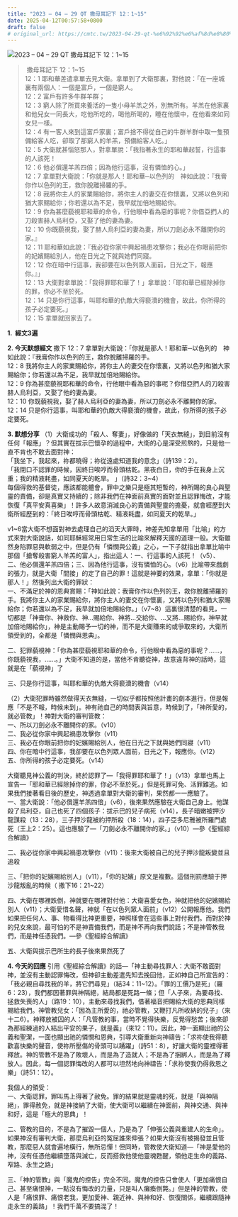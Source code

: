 ```yaml
---
title: "2023 – 04 – 29 QT 撒母耳記下 12：1~15"
date: 2025-04-12T00:57:58+0800
draft: false
# original_url: https://cmtc.tw/2023-04-29-qt-%e6%92%92%e6%af%8d%e8%80%b3%e8%a8%98%e4%b8%8b-12%ef%bc%9a115
---
```


![2023 – 04 – 29 QT 撒母耳記下 12：1\~15](/images/qt.jpg  "2023 – 04 – 29 QT 撒母耳記下 12：1\~15")

>  撒母耳記下 12：1\~15  
> 12：1 耶和華差遣拿單去見大衛。拿單到了大衛那裏，對他說：「在一座城裏有兩個人：一個是富戶，一個是窮人。  
> 12：2 富戶有許多牛群羊群；  
> 12：3 窮人除了所買來養活的一隻小母羊羔之外，別無所有。羊羔在他家裏和他兒女一同長大，吃他所吃的，喝他所喝的，睡在他懷中，在他看來如同女兒一樣。  
> 12：4 有一客人來到這富戶家裏；富戶捨不得從自己的牛群羊群中取一隻預備給客人吃，卻取了那窮人的羊羔，預備給客人吃。」  
> 12：5 大衛就甚惱怒那人，對拿單說：「我指著永生的耶和華起誓，行這事的人該死！  
> 12：6 他必償還羊羔四倍；因為他行這事，沒有憐恤的心。」  
> 12：7 拿單對大衛說：「你就是那人！耶和華─以色列的　神如此說：『我膏你作以色列的王，救你脫離掃羅的手。  
> 12：8 我將你主人的家業賜給你，將你主人的妻交在你懷裏，又將以色列和猶大家賜給你；你若還以為不足，我早就加倍地賜給你。  
> 12：9 你為甚麼藐視耶和華的命令，行他眼中看為惡的事呢？你借亞捫人的刀殺害赫人烏利亞，又娶了他的妻為妻。  
> 12：10 你既藐視我，娶了赫人烏利亞的妻為妻，所以刀劍必永不離開你的家。』  
> 12：11 耶和華如此說：『我必從你家中興起禍患攻擊你；我必在你眼前把你的妃嬪賜給別人，他在日光之下就與她們同寢。  
> 12：12 你在暗中行這事，我卻要在以色列眾人面前，日光之下，報應你。』」  
> 12：13 大衛對拿單說：「我得罪耶和華了！」拿單說：「耶和華已經除掉你的罪，你必不至於死。  
> 12：14 只是你行這事，叫耶和華的仇敵大得褻瀆的機會，故此，你所得的孩子必定要死。」  
> 12：15 拿單就回家去了。

**1.  經文3遍**

**2. 今天默想經文**
撒下 12：7 拿單對大衛說：「你就是那人！耶和華─以色列的　神如此說：『我膏你作以色列的王，救你脫離掃羅的手。  
12：8 我將你主人的家業賜給你，將你主人的妻交在你懷裏，又將以色列和猶大家賜給你；你若還以為不足，我早就加倍地賜給你。  
12：9 你為甚麼藐視耶和華的命令，行他眼中看為惡的事呢？你借亞捫人的刀殺害赫人烏利亞，又娶了他的妻為妻。  
12：10 你既藐視我，娶了赫人烏利亞的妻為妻，所以刀劍必永不離開你的家。  
12：14 只是你行這事，叫耶和華的仇敵大得褻瀆的機會，故此，你所得的孩子必定要死。

**3. 默想分享**
（1）大衛成功的「殺人、奪妻」，好像做的「天衣無縫」，到目前沒有任何「報應」？但其實在拔示巴懷孕的過程中，大衛的心是深受煎熬的，只是他一直不肯也不敢去面對神：  
「我坐下，我起來，祢都曉得；祢從遠處知道我的意念」（詩139：2）。  
「我閉口不認罪的時候，因終日唉哼而骨頭枯乾。黑夜白日，你的手在我身上沉重；我的精液耗盡，如同夏天的乾旱。 」（詩32：3\~4）  
每個得救的基督徒，應該都能體會，罪中之樂只是極其短暫的，神所賜的良心與聖靈的責備，卻是真實又持續的；除非我們在神面前真實的面對並且認罪悔改，才能恢復「真平安真喜樂」！許多人故意消滅良心的責備與聖靈的擔憂，就會經歷到大衛所經歷到的：「終日唉哼而骨頭枯乾、精液耗盡，如同夏天的乾旱。」

v1\~6當大衛不想面對神去處理自己的滔天大罪時，神差先知拿單用「比喻」的方式來對大衛說話，如同耶穌經常用日常生活的比喻來解釋天國的道理一般。大衛雖然身陷罪惡與軟弱之中，但是仍有「憐憫與公義」之心，一下子就指出拿單比喻中那個「搶奪殺害窮人羊羔的富人」，指出這人：一、行這事的人該死！（v5）、二、他必償還羊羔四倍；三、因為他行這事，沒有憐恤的心。（v6）比喻帶來戲劇的張力，就是大衛「間接」的定了自己的罪！這就是神要的效果，拿單：「你就是那人！」然後列出大衛的罪狀：  
一、不滿足於神的恩典賞賜：「神如此說：我膏你作以色列的王，救你脫離掃羅的手。我將你主人的家業賜給你，將你主人的妻交在你懷裏，又將以色列和猶大家賜給你；你若還以為不足，我早就加倍地賜給你。」（v7\~8）這裏很清楚的看見，一切都是「神膏你、神救你、神…賜給你、神將…交給你、…又將…賜給你，神早就加倍地賜給你」，神是主動賜予一切的神，而不是大衛賺來的或爭取來的，大衛所領受到的，全都是「憐憫與恩典」。

二、犯罪藐視神：「你為甚麼藐視耶和華的命令，行他眼中看為惡的事呢？……，你既藐視我，……。」大衛不知道的是，當他不肯聽從神，故意違背神的話時，這就是在「藐視神」了

三、只是你行這事，叫耶和華的仇敵大得褻瀆的機會（v14）

（2）大衛犯罪時雖然做得天衣無縫，一切似乎都按照他計畫的劇本進行，但是報應「不是不報，時候未到」。神有祂自己的時間表與旨意，時候到了，「神所愛的，就必管教」！神對大衛的審判管教：  
一、所以刀劍必永不離開你的家。（v10）  
二、我必從你家中興起禍患攻擊你（v11）  
三、我必在你眼前把你的妃嬪賜給別人，他在日光之下就與她們同寢（v11）  
四、你在暗中行這事，我卻要在以色列眾人面前，日光之下，報應你。（v12）  
五、你所得的孩子必定要死。（v14）

大衛聽見神公義的判決，終於認罪了—「我得罪耶和華了！」（v13）拿單也馬上宣告—「耶和華已經除掉你的罪，你必不至於死。」但是死罪可免、活罪難逃。如果我們接著看日後的歷史，神透過拿單對大衛的審判，果然都一一應驗了。  
一、當大衛說：「他必償還羊羔四倍」（v6），後來果然應驗在大衛自己身上。他謀殺了烏利亞，自己也死了四個孩子：拔示巴的兒子病死（v14），長子暗嫩被押沙龍謀殺（13：28），三子押沙龍被約押所殺（18：14），四子亞多尼雅被所羅門處死（王上2：25）。這也應驗了—「刀劍必永不離開你的家。」（v10）—參《聖經綜合解讀》

二、我必從你家中興起禍患攻擊你（v11）：後來大衛被自己的兒子押沙龍叛變並且追殺

三、「把你的妃嬪賜給別人」（v11），「你的妃嬪」原文是複數。這個刑罰應驗于押沙龍叛亂的時候（ 撒下16：21\~22）

四、大衛在哪裡跌倒，神就要在哪裡對付他：大衛喜愛女色，神就把他的妃嬪賜給別人（v11）；大衛愛惜名聲，神就「在以色列眾人面前」（v12）公開報應他。我們如果把任何人、事、物看得比神更重要，神照樣會在這些事上對付我們。而對於神的兒女來說，最可怕的不是神責備我們，而是神不再向我們說話；不是神管教我們，而是神任憑我們。—參《聖經綜合解讀》

五、大衛與拔示巴所生的長子後來果然死了

**4. 今天的回應**
引用《聖經綜合解讀》的話—「神主動尋找罪人：大衛不敢面對神，並沒有主動認罪悔改，但神卻主動差遣先知去挽回他，正如神自己所宣告的：「我必親自尋找我的羊，將它們尋見」（結34：11\~12）。「罪的工價乃是死」（羅6：23），我們都因著罪與神隔絕，結局都是死路一條；但「人子來，為要尋找、拯救失喪的人」（路19：10），主動來尋找我們，借著福音把賜給大衛的恩典同樣賜給我們。神管教兒女：「因為主所愛的，祂必管教，又鞭打凡所收納的兒子」（來十二6）。神釋放被囚的人：「凡管教的事，當時不覺得快樂，反覺得愁苦；後來卻為那經練過的人結出平安的果子，就是義」（來12：11）。因此，神一面顯出祂的公義和聖潔，一面也顯出祂的憐憫和恩典，引導大衛重新向神禱告：「求祢使我得聽歡喜快樂的聲音，使祢所壓傷的骨頭可以踴躍」（詩51：8），好讓大衛的靈裡得著釋放。神的管教不是為了敗壞人，而是為了造就人；不是為了捆綁人，而是為了釋放人。因此，每一個認罪悔改的人都可以坦然地向神禱告：「求祢使我仍得救恩之樂」（詩51：12）。

我個人的領受：  
一、大衛認罪，罪叫馬上得著了赦免。罪的結果就是靈魂的死，就是「與神隔絕」，罪得赦免，就是神接納了大衛，使大衛可以繼續在神面前，與神交通、與神和好，這是「極大的恩典」！

二、管教的目的，不是為了摧毀一個人，乃是為了「伸張公義與重建人的生命」。如果神沒有審判大衛，那麼烏利亞的冤屈誰來伸張？如果大衛沒有被揭發並且管教，那麼惡人就會遍地橫行，無所忌憚！但同時，管教使大衛知道—「神是愛他的神，沒有任憑他繼續墮落與滅亡，反而搭救他使他靈魂甦醒，領他走生命的義路、窄路、永生之路」

三、「神的管教」與「魔鬼的控告」完全不同。魔鬼的控告只會使人「更加痛恨自己、甚至痛恨神，一點沒有悔改的力量，只是叫人癱瘓倒斃。」但是神的管教，使人是「痛恨罪、痛恨老我，更加愛神、親近神、與神和好、恢復關係，繼續跟隨神走永生的義路」！我們千萬不要搞混了！
